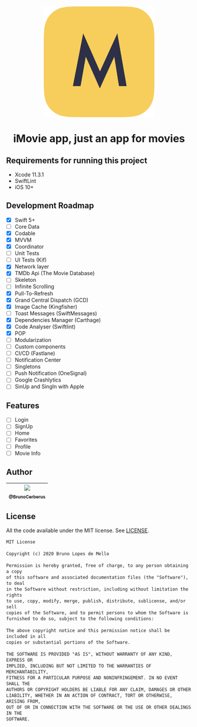 <h1 align="center">
<br>
  <img src="screenshots/logo.png" width="300" alt="iMovie">
<br>
<br>
iMovie app, just an app for movies
</h1>

## Requirements for running this project
- Xcode 11.3.1
- SwiftLint
- iOS 10+

## Development Roadmap

- [x] Swift 5+
- [ ] Core Data
- [x] Codable
- [x] MVVM
- [x] Coordinator
- [ ] Unit Tests
- [ ] UI Tests (Kif)
- [x] Network layer
- [x] TMDb Api (The Movie Database)
- [ ] Skeleton
- [ ] Infinite Scrolling
- [x] Pull-To-Refresh
- [x] Grand Central Dispatch (GCD)
- [x] Image Cache (Kingfisher)
- [ ] Toast Messages (SwiftMessages) 
- [x] Dependencies Manager (Carthage)
- [x] Code Analyser (Swiftlint)
- [x] POP
- [ ] Modularization
- [ ] Custom components
- [ ] CI/CD (Fastlane)
- [ ] Notification Center
- [ ] Singletons
- [ ] Push Notification (OneSignal)
- [ ] Google Crashlytics
- [ ] SinUp and SingIn with Apple

## Features
- [ ] Login
- [ ] SignUp
- [ ] Home
- [ ] Favorites
- [ ] Profile
- [ ] Movie Info

## Author

| [<img src="https://avatars3.githubusercontent.com/u/10541956?s=400&u=eba6b61af608c7dbc1d36cbf2abacb880d9c6a71&v=4" width="48"><br><sub>@BrunoCerberus</sub>](https://github.com/BrunoCerberus) |
| :---: |

## License

All the code available under the MIT license. See [LICENSE](LICENSE).

```
MIT License

Copyright (c) 2020 Bruno Lopes de Mello

Permission is hereby granted, free of charge, to any person obtaining a copy
of this software and associated documentation files (the "Software"), to deal
in the Software without restriction, including without limitation the rights
to use, copy, modify, merge, publish, distribute, sublicense, and/or sell
copies of the Software, and to permit persons to whom the Software is
furnished to do so, subject to the following conditions:

The above copyright notice and this permission notice shall be included in all
copies or substantial portions of the Software.

THE SOFTWARE IS PROVIDED "AS IS", WITHOUT WARRANTY OF ANY KIND, EXPRESS OR
IMPLIED, INCLUDING BUT NOT LIMITED TO THE WARRANTIES OF MERCHANTABILITY,
FITNESS FOR A PARTICULAR PURPOSE AND NONINFRINGEMENT. IN NO EVENT SHALL THE
AUTHORS OR COPYRIGHT HOLDERS BE LIABLE FOR ANY CLAIM, DAMAGES OR OTHER
LIABILITY, WHETHER IN AN ACTION OF CONTRACT, TORT OR OTHERWISE, ARISING FROM,
OUT OF OR IN CONNECTION WITH THE SOFTWARE OR THE USE OR OTHER DEALINGS IN THE
SOFTWARE.
```
